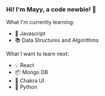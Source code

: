 ### Hi! I'm Mayy, a code newbie! :wave:

What I'm currently learning:
- :vertical_traffic_light: Javascript
- :books: Data Structures and Algorithms

What I want to learn next:
- :bulb: React
- :package: Mongo DB
- :crystal_ball: Chakra UI
- :snake: Python
